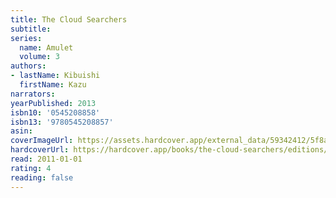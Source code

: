 ```yaml
---
title: The Cloud Searchers
subtitle:
series:
  name: Amulet
  volume: 3
authors:
- lastName: Kibuishi
  firstName: Kazu
narrators:
yearPublished: 2013
isbn10: '0545208858'
isbn13: '9780545208857'
asin:
coverImageUrl: https://assets.hardcover.app/external_data/59342412/5f8a6b773151609b36cb80019742816482beb5da.jpeg
hardcoverUrl: https://hardcover.app/books/the-cloud-searchers/editions/11649767
read: 2011-01-01
rating: 4
reading: false
---
```

